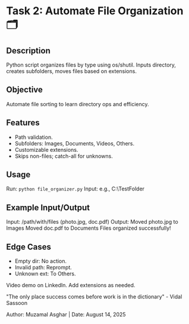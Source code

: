 # Task 2: Automate File Organization 🗂️

## Description
Python script organizes files by type using os/shutil. Inputs directory, creates subfolders, moves files based on extensions.

## Objective
Automate file sorting to learn directory ops and efficiency.

## Features
- Path validation.
- Subfolders: Images, Documents, Videos, Others.
- Customizable extensions.
- Skips non-files; catch-all for unknowns.

## Usage
Run: `python file_organizer.py`
Input: e.g., C:\TestFolder

## Example Input/Output
Input: /path/with/files (photo.jpg, doc.pdf)
Output:
Moved photo.jpg to Images
Moved doc.pdf to Documents
Files organized successfully!

## Edge Cases
- Empty dir: No action.
- Invalid path: Reprompt.
- Unknown ext: To Others.

Video demo on LinkedIn. Add extensions as needed.

"The only place success comes before work is in the dictionary" - Vidal Sassoon

Author: Muzamal Asghar | Date: August 14, 2025